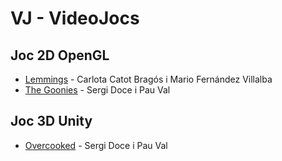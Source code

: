 # VJ - VideoJocs

## Joc 2D OpenGL

- [Lemmings](https://github.com/carlotacb/Lemmings) - Carlota Catot Bragós i Mario Fernández Villalba
- [The Goonies](https://github.com/PauVal99/The-Goonies) - Sergi Doce i Pau Val

## Joc 3D Unity

- [Overcooked](https://github.com/PauVal99/Overcooked) - Sergi Doce i Pau Val
